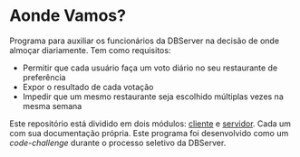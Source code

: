 Aonde Vamos?
============

Programa para auxiliar os funcionários da DBServer na decisão de onde almoçar diariamente. Tem como requisitos:

* Permitir que cada usuário faça um voto diário no seu restaurante de preferência
* Expor o resultado de cada votação
* Impedir que um mesmo restaurante seja escolhido múltiplas vezes na mesma semana

Este repositório está dividido em dois módulos: [cliente](/client) e [servidor](/server). Cada um com sua documentação própria.
Este programa foi desenvolvido como um _code-challenge_ durante o processo seletivo da DBServer.